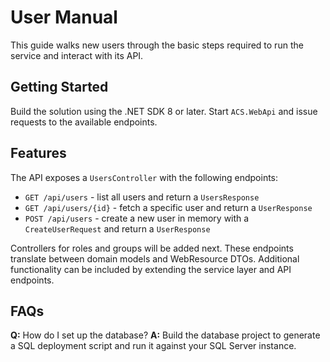# User Manual

This guide walks new users through the basic steps required to run the service and interact with its API.

## Getting Started
Build the solution using the .NET SDK 8 or later. Start `ACS.WebApi` and issue requests to the available endpoints.

## Features
The API exposes a `UsersController` with the following endpoints:
- `GET /api/users` - list all users and return a `UsersResponse`
- `GET /api/users/{id}` - fetch a specific user and return a `UserResponse`
- `POST /api/users` - create a new user in memory with a `CreateUserRequest` and return a `UserResponse`

Controllers for roles and groups will be added next. These endpoints translate between domain models and WebResource DTOs. Additional functionality can be included by extending the service layer and API endpoints.

## FAQs
**Q:** How do I set up the database?
**A:** Build the database project to generate a SQL deployment script and run it against your SQL Server instance.
